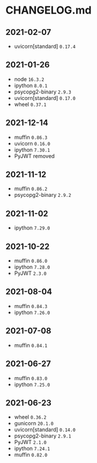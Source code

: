 # CHANGELOG.md

## 2021-02-07
- uvicorn[standard] `0.17.4`

## 2021-01-26
- node `16.3.2`
- ipython `8.0.1`
- psycopg2-binary `2.9.3`
- uvicorn[standard] `0.17.0`
- wheel `0.37.1`

## 2021-12-14

- muffin `0.86.3`
- uvicorn `0.16.0`
- ipython `7.30.1`
- PyJWT removed

## 2021-11-12

- muffin `0.86.2`
- psycopg2-binary `2.9.2`

## 2021-11-02

- ipython `7.29.0`

## 2021-10-22

- muffin `0.86.0`
- ipython `7.28.0`
- PyJWT `2.3.0`

## 2021-08-04

- muffin `0.84.3`
- ipython `7.26.0`

## 2021-07-08

- muffin `0.84.1`

## 2021-06-27

- muffin `0.83.0`
- ipython `7.25.0`

## 2021-06-23

- wheel `0.36.2`
- gunicorn `20.1.0`
- uvicorn[standard] `0.14.0`
- psycopg2-binary `2.9.1`
- PyJWT `2.1.0`
- ipython `7.24.1`
- muffin `0.82.0`
